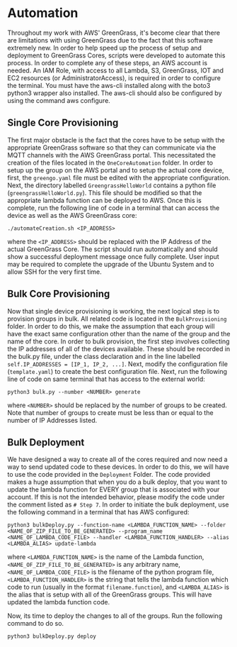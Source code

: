 # Automation

Throughout my work with AWS' GreenGrass, it's become clear that there are limitations with using GreenGrass due to the fact that this software extremely new. In order to help speed up the process of setup and deployment to GreenGrass Cores, scripts were developed to automate this process. In order to complete any of these steps, an AWS account is needed. An IAM Role, with access to all Lambda, S3, GreenGrass, IOT and EC2 resources (or AdministratorAccess), is required in order to configure the terminal. You must have the aws-cli installed along with the boto3 python3 wrapper also installed. The aws-cli should also be configured by using the command aws configure.

## Single Core Provisioning
The first major obstacle is the fact that the cores have to be setup with the appropriate GreenGrass software so that they can communicate via the MQTT channels with the AWS GreenGrass portal. This necessitated the creation of the files located in the `OneCoreAutomation` folder. In order to setup up the group on the AWS portal and to setup the actual core device, first, the `greengo.yaml` file must be edited with the appropriate configuration. Next, the directory labelled `GreengrassHelloWorld` contains a python file (`greengrassHelloWorld.py`). This file should be modified so that the appropriate lambda function can be deployed to AWS. Once this is complete, run the following line of code in a terminal that can access the device as well as the AWS GreenGrass core:
```
./automateCreation.sh <IP_ADDRESS>
```
where the `<IP_ADDRESS>` should be replaced with the IP Address of the actual GreenGrass Core. The script should run automatically and should show a successful deployment message once fully complete. User input may be required to complete the upgrade of the Ubuntu System and to allow SSH for the very first time.


## Bulk Core Provisioning
Now that single device provisioning is working, the next logical step is to provision groups in bulk. All related code is located in the `BulkProvisioning` folder. In order to do this, we make the assumption that each group will have the exact same configuration other than the name of the group and the name of the core. In order to bulk provision, the first step involves collecting the IP addresses of all of the devices available. These should be recorded in the bulk.py file, under the class declaration and in the line labelled `self.IP_ADDRESSES = [IP_1, IP_2, ...]`. Next, modify the configuration file (`template.yaml`) to create the best configuration file. Next, run the following line of code on same terminal that has access to the external world:
```
python3 bulk.py --number <NUMBER> generate
```
where `<NUMBER>` should be replaced by the number of groups to be created. Note that number of groups to create must be less than or equal to the number of IP Addresses listed.


## Bulk Deployment
We have designed a way to create all of the cores required and now need a way to send updated code to these devices. In order to do this, we will have to use the code provided in the `Deployment` Folder. The code provided makes a huge assumption that when you do a bulk deploy, that you want to update the lambda function for EVERY group that is associated with your account. If this is not the intended behavior, please modify the code under the comment listed as `# Step 7`. In order to initiate the bulk deployment, use the following command in a terminal that has AWS configured:
```
python3 bulkDeploy.py --function-name <LAMBDA_FUNCTION_NAME> --folder <NAME_OF_ZIP_FILE_TO_BE_GENERATED> --program_name <NAME_OF_LAMBDA_CODE_FILE> --handler <LAMBDA_FUNCTION_HANDLER> --alias <LAMBDA_ALIAS> update-lambda
```
where `<LAMBDA_FUNCTION_NAME>` is the name of the Lambda function, `<NAME_OF_ZIP_FILE_TO_BE_GENERATED>` is any arbitrary name, `<NAME_OF_LAMBDA_CODE_FILE>` is the filename of the python program file, `<LAMBDA_FUNCTION_HANDLER>` is the string that tells the lambda function which code to run (usually in the format `filename.function`), and `<LAMBDA_ALIAS>` is the alias that is setup with all of the GreenGrass groups. This will have updated the lambda function code.

Now, its time to deploy the changes to all of the groups. Run the following command to do so.
```
python3 bulkDeploy.py deploy
```
